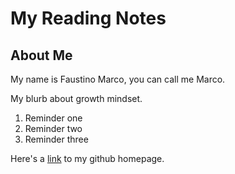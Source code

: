 # My Reading Notes

## About Me
My name is Faustino Marco, you can call me Marco.

My blurb about growth mindset.

1. Reminder one
2. Reminder two
3. Reminder three

Here's a [link](https://github.com/faustino-marco) to my github homepage.
